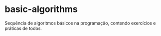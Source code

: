 # basic-algorithms
Sequência de algoritmos básicos na programação, contendo exercícios e práticas de todos.
